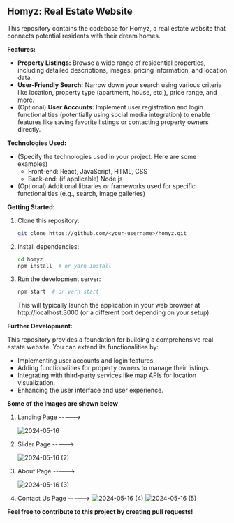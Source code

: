 ## Homyz: Real Estate Website

This repository contains the codebase for Homyz, a real estate website that connects potential residents with their dream homes.

**Features:**

* **Property Listings:** Browse a wide range of residential properties, including detailed descriptions, images, pricing information, and location data.
* **User-Friendly Search:** Narrow down your search using various criteria like location, property type (apartment, house, etc.), price range, and more.
* (Optional) **User Accounts:** Implement user registration and login functionalities (potentially using social media integration) to enable features like saving favorite listings or contacting property owners directly.

**Technologies Used:**

* (Specify the technologies used in your project. Here are some examples)
    * Front-end: React, JavaScript, HTML, CSS
    * Back-end: (if applicable) Node.js
* (Optional) Additional libraries or frameworks used for specific functionalities (e.g., search, image galleries)

**Getting Started:**

1. Clone this repository:

   ```bash
   git clone https://github.com/<your-username>/homyz.git
   ```

2. Install dependencies:

   ```bash
   cd homyz
   npm install  # or yarn install
   ```

3. Run the development server:

   ```bash
   npm start  # or yarn start
   ```

   This will typically launch the application in your web browser at http://localhost:3000 (or a different port depending on your setup).

**Further Development:**

This repository provides a foundation for building a comprehensive real estate website. You can extend its functionalities by:

* Implementing user accounts and login features.
* Adding functionalities for property owners to manage their listings.
* Integrating with third-party services like map APIs for location visualization.
* Enhancing the user interface and user experience.

**Some of the images are shown below**
1. Landing Page ----->



   ![2024-05-16](https://github.com/Kumarsab11/Homyz/assets/138751580/db3a0a18-9e43-47e9-b834-6ceafcb4641b)

2. Slider Page ----->

   ![2024-05-16 (2)](https://github.com/Kumarsab11/Homyz/assets/138751580/fc3721f5-2343-40be-8001-3e0dbbfc54de)

3. About Page ----->

   ![2024-05-16 (3)](https://github.com/Kumarsab11/Homyz/assets/138751580/68177314-10c9-43a2-ab3c-02bb8afc8972)

4. Contact Us Page ----->
   ![2024-05-16 (4)](https://github.com/Kumarsab11/Homyz/assets/138751580/d29a8998-e3d5-47c6-8fe6-3249b050c56c)
   ![2024-05-16 (5)](https://github.com/Kumarsab11/Homyz/assets/138751580/a10ea757-64f8-44b4-9ea1-6646e337d7f9)



**Feel free to contribute to this project by creating pull requests!**
